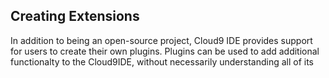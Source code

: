 ## Creating Extensions

In addition to being an open-source project, Cloud9 IDE provides support for users to create their own plugins. Plugins can be used to add additional functionalty to the Cloud9IDE, without necessarily understanding all of its 